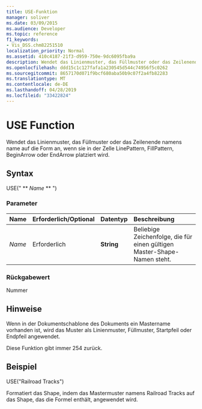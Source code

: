 ```yaml
---
title: USE-Funktion
manager: soliver
ms.date: 03/09/2015
ms.audience: Developer
ms.topic: reference
f1_keywords:
- Vis_DSS.chm82251510
localization_priority: Normal
ms.assetid: 410c4187-21f3-d959-750e-9dc6095fba9a
description: Wendet das Linienmuster, das Füllmuster oder das Zeilenende namens name auf die Form an, wenn sie in der Zelle LinePattern, FillPattern, BeginArrow oder EndArrow platziert wird.
ms.openlocfilehash: ddd15c1c127fafa1a230545d544c74956f5c0262
ms.sourcegitcommit: 8657170d071f9bcf680aba50b9c07f2a4fb82283
ms.translationtype: MT
ms.contentlocale: de-DE
ms.lasthandoff: 04/28/2019
ms.locfileid: "33422824"
---
```

# <a name="use-function"></a>USE Function

Wendet das Linienmuster, das Füllmuster  oder das Zeilenende namens name auf die Form an, wenn sie in der Zelle LinePattern, FillPattern, BeginArrow oder EndArrow platziert wird. 
  
## <a name="syntax"></a>Syntax

USE(" ** *Name* ** ") 
  
### <a name="parameters"></a>Parameter

|**Name**|**Erforderlich/Optional**|**Datentyp**|**Beschreibung**|
|:-----|:-----|:-----|:-----|
| _Name_ <br/> |Erforderlich  <br/> |**String** <br/> |Beliebige Zeichenfolge, die für einen gültigen Master-Shape-Namen steht.  <br/> |
   
### <a name="return-value"></a>Rückgabewert

Nummer
  
## <a name="remarks"></a>Hinweise

Wenn in  der Dokumentschablone des Dokuments ein Mastername vorhanden ist, wird das Muster als Linienmuster, Füllmuster, Startpfeil oder Endpfeil angewendet. 
  
Diese Funktion gibt immer 254 zurück.
  
## <a name="example"></a>Beispiel

USE("Railroad Tracks") 
  
Formatiert das Shape, indem das Mastermuster namens Railroad Tracks auf das Shape, das die Formel enthält, angewendet wird. 
  

